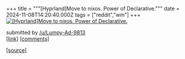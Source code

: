 +++
title = """[Hyprland]Move to nixos. Power of Declarative."""
date = 2024-11-08T14:20:40.000Z
tags = ["reddit","wm"]
+++
[![[Hyprland]Move to nixos. Power of Declarative.](https://b.thumbs.redditmedia.com/sdrTiEKY1cM8nLDSsvNGLY-1A5CfCDiiZKwJC05ubOM.jpg "[Hyprland]Move to nixos. Power of Declarative.")](https://www.reddit.com/r/unixporn/comments/1gmjlwo/hyprlandmove_to_nixos_power_of_declarative/)

submitted by [/u/Lumpy-Ad-9813](https://www.reddit.com/user/Lumpy-Ad-9813)  
[\[link\]](https://www.reddit.com/gallery/1gmjlwo) [\[comments\]](https://www.reddit.com/r/unixporn/comments/1gmjlwo/hyprlandmove_to_nixos_power_of_declarative/)

[[source]](https://www.reddit.com/r/unixporn/comments/1gmjlwo/hyprlandmove_to_nixos_power_of_declarative/)
